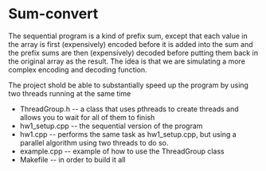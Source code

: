 # Sum-convert
The sequential program is a kind of prefix sum, except that each value in the array is first (expensively) encoded before it is added into the sum and the prefix sums are then (expensively) decoded before putting them back in the original array as the result. The idea is that we are simulating a more complex encoding and decoding function.

The project shold be able to substantially speed up the program by using two threads running at the same time

- ThreadGroup.h -- a class that uses pthreads to create threads and allows you to wait for all of them to finish
- hw1_setup.cpp -- the sequential version of the program
- hw1.cpp -- performs the same task as hw1_setup.cpp, but using a parallel algorithm using two threads to do so.
- example.cpp -- example of how to use the ThreadGroup class
- Makefile -- in order to build it all
